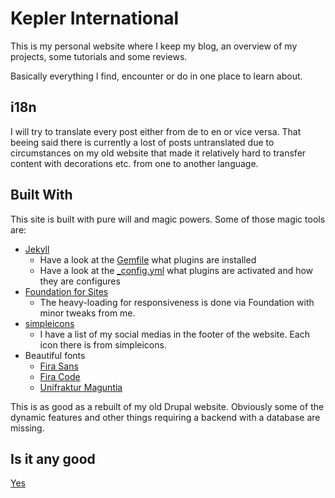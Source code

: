 # Kepler International

This is my personal website where I keep my blog, an overview of my projects, some tutorials and some reviews.

Basically everything I find, encounter or do in one place to learn about.

## i18n

I will try to translate every post either from de to en or vice versa.
That beeing said there is currently a lost of posts untranslated due to circumstances on my old website that made it relatively hard to transfer content with decorations etc. from one to another language.

## Built With

This site is built with pure will and magic powers.
Some of those magic tools are:

- [Jekyll](https://jekyllrb.com)
  - Have a look at the [Gemfile](Gemfile) what plugins are installed
  - Have a look at the [_config.yml](_config.yml) what plugins are activated and how they are configures
- [Foundation for Sites](https://get.foundation/sites.html)
  - The heavy-loading for responsiveness is done via Foundation with minor tweaks from me.
- [simpleicons](https://simpleicons.org/)
  - I have a list of my social medias in the footer of the website.
    Each icon there is from simpleicons.
- Beautiful fonts
  - [Fira Sans](https://github.com/bBoxType/FiraSans)
  - [Fira Code](https://github.com/tonsky/FiraCode)
  - [Unifraktur Maguntia](http://unifraktur.sourceforge.net/de/maguntia.html)

This is as good as a rebuilt of my old Drupal website.
Obviously some of the dynamic features and other things requiring a backend with a database are missing.

## Is it any good

[Yes](https://news.ycombinator.com/item?id=3067434)
